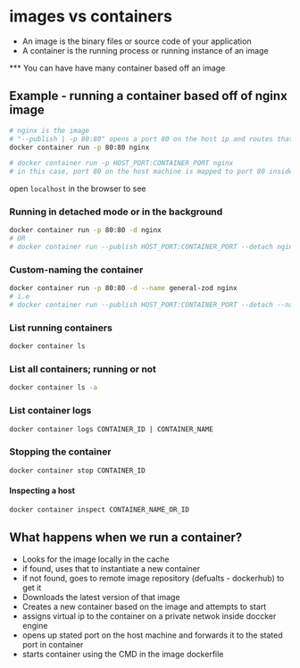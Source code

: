 # images vs containers

- An image is the binary files or source code of your application
- A container is the running process or running instance of an image

\*\*\* You can have have many container based off an image

## Example - running a container based off of nginx image

```bash
# nginx is the image
# "--publish | -p 80:80" opens a port 80 on the host ip and routes that traffic to the nginx container ip on port 80. You can use any port you want on the left as long as its not in use by anything else or another container
docker container run -p 80:80 nginx

# docker container run -p HOST_PORT:CONTAINER_PORT nginx
# in this case, port 80 on the host machine is mapped to port 80 inside the Nginx container.
```

open `localhost` in the browser to see

### Running in detached mode or in the background

```bash
docker container run -p 80:80 -d nginx
# OR
# docker container run --publish HOST_PORT:CONTAINER_PORT --detach nginx
```

### Custom-naming the container

```bash
docker container run -p 80:80 -d --name general-zod nginx
# i.e
# docker container run --publish HOST_PORT:CONTAINER_PORT --detach --name CUSTOM_NAME nginx
```

### List running containers

```bash
docker container ls
```

### List all containers; running or not

```bash
docker container ls -a
```

### List container logs

```bash
docker container logs CONTAINER_ID | CONTAINER_NAME
```

### Stopping the container

```bash
docker container stop CONTAINER_ID
```

#### Inspecting a host

```bash
docker container inspect CONTAINER_NAME_OR_ID
```

## What happens when we run a container?

- Looks for the image locally in the cache
- if found, uses that to instantiate a new container
- if not found, goes to remote image repository (defualts - dockerhub) to get it
- Downloads the latest version of that image
- Creates a new container based on the image and attempts to start
- assigns virtual ip to the container on a private netwok inside doccker engine
- opens up stated port on the host machine and forwards it to the stated port in container
- starts container using the CMD in the image dockerfile
